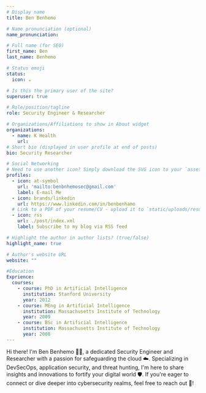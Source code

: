 ```yaml
---
# Display name
title: Ben Benhemo

# Name pronunciation (optional)
name_pronunciation: 

# Full name (for SEO)
first_name: Ben
last_name: Benhemo

# Status emoji
status:
  icon: ☕️

# Is this the primary user of the site?
superuser: true

# Role/position/tagline
role: Security Engineer & Researcher 

# Organizations/Affiliations to show in About widget
organizations:
  - name: K Health
    url: 
# Short bio (displayed in user profile at end of posts)
bio: Security Researcher

# Social Networking
# Need to use another icon? Simply download the SVG icon to your `assets/media/icons/` folder.
profiles:
  - icon: at-symbol
    url: 'mailto:benbnhemosec@gmail.com'
    label: E-mail Me
  - icon: brands/linkedin
    url: https://www.linkedin.com/in/benbenhamo
  # Link to a PDF of your resume/CV - upload it to `static/uploads/resume.pdf`
  - icon: rss
    url: ./post/index.xml
    label: Subscribe to my blog via RSS feed

# Highlight the author in author lists? (true/false)
highlight_name: true

# Author's website URL
website: ""

#Education 
Exprience:
  courses:
    - course: PhD in Artificial Intelligence
      institution: Stanford University
      year: 2012
    - course: MEng in Artificial Intelligence
      institution: Massachusetts Institute of Technology
      year: 2009
    - course: BSc in Artificial Intelligence
      institution: Massachusetts Institute of Technology
      year: 2008
---
```


Hi there! I'm Ben Benhemo 👨‍💻, a dedicated Security Engineer and Researcher with a passion for safeguarding the cloud ☁️. Specializing in DevSecOps, application security, and threat hunting, I'm here to share insights and innovations to fortify your digital world 🛡️. If you're eager to connect or dive deeper into cybersecurity realms, feel free to reach out 📧!